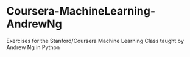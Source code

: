 # Coursera-MachineLearning-AndrewNg
 Exercises for the Stanford/Coursera Machine Learning Class taught by Andrew Ng in Python
